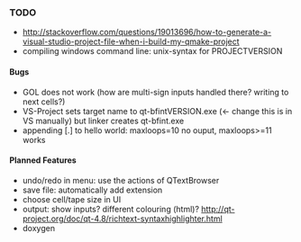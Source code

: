 ### TODO
- http://stackoverflow.com/questions/19013696/how-to-generate-a-visual-studio-project-file-when-i-build-my-qmake-project
- compiling windows command line: unix-syntax for PROJECTVERSION

#### Bugs
- GOL does not work (how are multi-sign inputs handled there? writing to next cells?)
- VS-Project sets target name to qt-bfintVERSION.exe (<- change this is in VS manually) but linker creates qt-bfint.exe
- appending [.] to hello world: maxloops=10 no ouput, maxloops>=11 works

#### Planned Features
- undo/redo in menu: use the actions of QTextBrowser
- save file: automatically add extension
- choose cell/tape size in UI
- output: show inputs? different colouring (html)? http://qt-project.org/doc/qt-4.8/richtext-syntaxhighlighter.html
- doxygen

